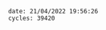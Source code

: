 

                date: 21/04/2022 19:56:26
                cycles: 39420

                         